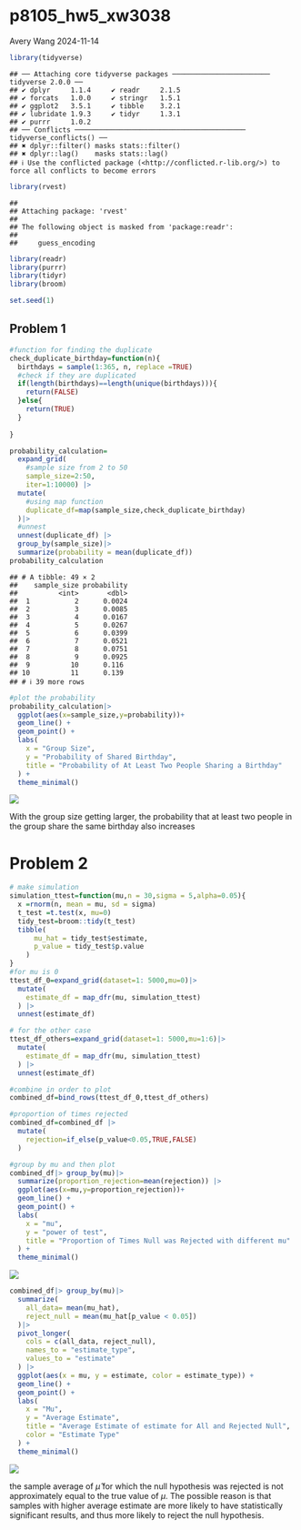 p8105_hw5_xw3038
================
Avery Wang
2024-11-14

``` r
library(tidyverse)
```

    ## ── Attaching core tidyverse packages ──────────────────────── tidyverse 2.0.0 ──
    ## ✔ dplyr     1.1.4     ✔ readr     2.1.5
    ## ✔ forcats   1.0.0     ✔ stringr   1.5.1
    ## ✔ ggplot2   3.5.1     ✔ tibble    3.2.1
    ## ✔ lubridate 1.9.3     ✔ tidyr     1.3.1
    ## ✔ purrr     1.0.2     
    ## ── Conflicts ────────────────────────────────────────── tidyverse_conflicts() ──
    ## ✖ dplyr::filter() masks stats::filter()
    ## ✖ dplyr::lag()    masks stats::lag()
    ## ℹ Use the conflicted package (<http://conflicted.r-lib.org/>) to force all conflicts to become errors

``` r
library(rvest)
```

    ## 
    ## Attaching package: 'rvest'
    ## 
    ## The following object is masked from 'package:readr':
    ## 
    ##     guess_encoding

``` r
library(readr)
library(purrr)
library(tidyr)
library(broom)

set.seed(1)
```

## Problem 1

``` r
#function for finding the duplicate
check_duplicate_birthday=function(n){
  birthdays = sample(1:365, n, replace =TRUE)
  #check if they are duplicated
  if(length(birthdays)==length(unique(birthdays))){
    return(FALSE)
  }else{
    return(TRUE)
  }
  
}
```

``` r
probability_calculation=
  expand_grid(
    #sample size from 2 to 50
    sample_size=2:50,
    iter=1:10000) |>
  mutate(
    #using map function
    duplicate_df=map(sample_size,check_duplicate_birthday)
  )|> 
  #unnest
  unnest(duplicate_df) |>
  group_by(sample_size)|>
  summarize(probability = mean(duplicate_df))
probability_calculation
```

    ## # A tibble: 49 × 2
    ##    sample_size probability
    ##          <int>       <dbl>
    ##  1           2      0.0024
    ##  2           3      0.0085
    ##  3           4      0.0167
    ##  4           5      0.0267
    ##  5           6      0.0399
    ##  6           7      0.0521
    ##  7           8      0.0751
    ##  8           9      0.0925
    ##  9          10      0.116 
    ## 10          11      0.139 
    ## # ℹ 39 more rows

``` r
#plot the probability
probability_calculation|>
  ggplot(aes(x=sample_size,y=probability))+
  geom_line() +
  geom_point() +
  labs(
    x = "Group Size",
    y = "Probability of Shared Birthday",
    title = "Probability of At Least Two People Sharing a Birthday"
  ) +
  theme_minimal()
```

![](p8105_hw5_xw3038_files/figure-gfm/unnamed-chunk-4-1.png)<!-- -->

With the group size getting larger, the probability that at least two
people in the group share the same birthday also increases

# Problem 2

``` r
# make simulation
simulation_ttest=function(mu,n = 30,sigma = 5,alpha=0.05){
  x =rnorm(n, mean = mu, sd = sigma)
  t_test =t.test(x, mu=0)
  tidy_test=broom::tidy(t_test)
  tibble(
      mu_hat = tidy_test$estimate,
      p_value = tidy_test$p.value
    )
}
#for mu is 0
ttest_df_0=expand_grid(dataset=1: 5000,mu=0)|> 
  mutate(
    estimate_df = map_dfr(mu, simulation_ttest)
  ) |> 
  unnest(estimate_df)

# for the other case
ttest_df_others=expand_grid(dataset=1: 5000,mu=1:6)|> 
  mutate(
    estimate_df = map_dfr(mu, simulation_ttest)
  ) |> 
  unnest(estimate_df)
```

``` r
#combine in order to plot
combined_df=bind_rows(ttest_df_0,ttest_df_others)
```

``` r
#proportion of times rejected
combined_df=combined_df |>
  mutate(
    rejection=if_else(p_value<0.05,TRUE,FALSE)
  )

#group by mu and then plot
combined_df|> group_by(mu)|>
  summarize(proportion_rejection=mean(rejection)) |>
  ggplot(aes(x=mu,y=proportion_rejection))+
  geom_line() +
  geom_point() +
  labs(
    x = "mu",
    y = "power of test",
    title = "Proportion of Times Null was Rejected with different mu"
  ) +
  theme_minimal()
```

![](p8105_hw5_xw3038_files/figure-gfm/unnamed-chunk-7-1.png)<!-- -->

``` r
combined_df|> group_by(mu)|>
  summarize(
    all_data= mean(mu_hat),
    reject_null = mean(mu_hat[p_value < 0.05])
  )|>
  pivot_longer(
    cols = c(all_data, reject_null),
    names_to = "estimate_type",
    values_to = "estimate"
  ) |>
  ggplot(aes(x = mu, y = estimate, color = estimate_type)) +
  geom_line() +
  geom_point() +
  labs(
    x = "Mu",
    y = "Average Estimate",
    title = "Average Estimate of estimate for All and Rejected Null",
    color = "Estimate Type"
  ) +
  theme_minimal()
```

![](p8105_hw5_xw3038_files/figure-gfm/unnamed-chunk-8-1.png)<!-- -->

the sample average of $\hat{\mu}$ for which the null hypothesis was
rejected is not approximately equal to the true value of $\mu$. The
possible reason is that samples with higher average estimate are more
likely to have statistically significant results, and thus more likely
to reject the null hypothesis.
